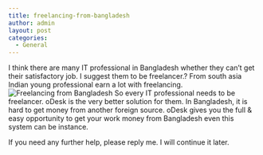 ```yaml
---
title: freelancing-from-bangladesh
author: admin
layout: post
categories:
  - General
---
```


I think there are many IT professional in Bangladesh whether they can’t get their satisfactory job. I suggest them to be freelancer.? From south asia Indian young professional earn a lot with freelancing.
![Freelancing from Bangladesh](http://www.shahariaazam.com/wp-content/uploads/2010/02/freelance_taxesdeductions.jpg "Freelancing from Bangladesh")
So every IT professional needs to be freelancer. oDesk is the very better solution for them. In Bangladesh, it is hard to get money from another foreign source. oDesk gives you the full & easy opportunity to get your work money from Bangladesh even this system can be instance.

If you need any further help, please reply me. I will continue it later.